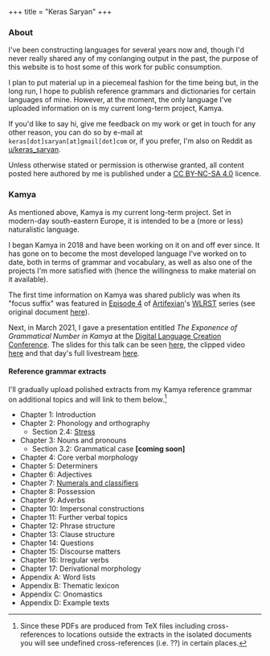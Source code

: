 +++
title = "Keras Saryan"
+++

### About

[//]: <> ({{< figure class="avatar" src="img/logo.png" >}})

I've been constructing languages for several years now and, though I'd never really shared any of my conlanging output in the past, the purpose of this website is to host some of this work for public consumption.

I plan to put material up in a piecemeal fashion for the time being but, in the long run, I hope to publish reference grammars and dictionaries for certain languages of mine. However, at the moment, the only language I've uploaded information on is my current long-term project, Kamya.

If you'd like to say hi, give me feedback on my work or get in touch for any other reason, you can do so by e-mail at ``keras[dot]saryan[at]gmail[dot]com`` or, if you prefer, I'm also on Reddit as [u/keras_saryan](https://www.reddit.com/user/keras_saryan).

Unless otherwise stated or permission is otherwise granted, all content posted here authored by me is published under a [CC BY-NC-SA 4.0](https://creativecommons.org/licenses/by-nc-sa/4.0/) licence.

### Kamya

As mentioned above, Kamya is my current long-term project. Set in modern-day south-eastern Europe, it is intended to be a (more or less) naturalistic language.

I began Kamya in 2018 and have been working on it on and off ever since. It has gone on to become the most developed language I've worked on to date, both in terms of grammar and vocabulary, as well as also one of the projects I'm more satisfied with (hence the willingness to make material on it available).

The first time information on Kamya was shared publicly was when its "focus suffix" was featured in [Episode 4](https://www.youtube.com/watch?v=MyU7XsDCIc8&t=122s) of [Artifexian](https://www.youtube.com/channel/UCeh-pJYRZTBJDXMNZeWSUVA)'s [WLRST](https://youtube.com/playlist?list=PLduA6tsl3gyjAoPbTEXUlhIlOVFSG7LMs) series (see original document [here](docs/kamya-wlrst-2020.pdf)).

Next, in March 2021, I gave a presentation entitled *The Exponence of Grammatical Number in Kamya* at the [Digital Language Creation Conference](https://conlang.org/language-creation-conference/dlcc-2021/). The slides for this talk can be seen [here](docs/kamya-dlcc-2021.pdf), the clipped video [here](https://www.youtube.com/watch?v=NEINfK5rmO4) and that day's full livestream [here](https://www.youtube.com/watch?v=Q7u-bB_gUeM&t=10065s).

#### Reference grammar extracts

I'll gradually upload polished extracts from my Kamya reference grammar on additional topics and will link to them below.[^1]

* Chapter 1: Introduction
* Chapter 2: Phonology and orthography
  * Section 2.4: [Stress](docs/kamya-stress.pdf)
* Chapter 3: Nouns and pronouns
  * Section 3.2: Grammatical case **[coming soon]**
* Chapter 4: Core verbal morphology
* Chapter 5: Determiners
* Chapter 6: Adjectives
* Chapter 7: [Numerals and classifiers](docs/kamya-numerals.pdf)
* Chapter 8: Possession
* Chapter 9: Adverbs
* Chapter 10: Impersonal constructions
* Chapter 11: Further verbal topics
* Chapter 12: Phrase structure
* Chapter 13: Clause structure
* Chapter 14: Questions
* Chapter 15: Discourse matters
* Chapter 16: Irregular verbs
* Chapter 17: Derivational morphology
* Appendix A: Word lists
* Appendix B: Thematic lexicon
* Appendix C: Onomastics
* Appendix D: Example texts

[^1]: Since these PDFs are produced from TeX files including cross-references to locations outside the extracts in the isolated documents you will see undefined cross-references (i.e. ??) in certain places.
